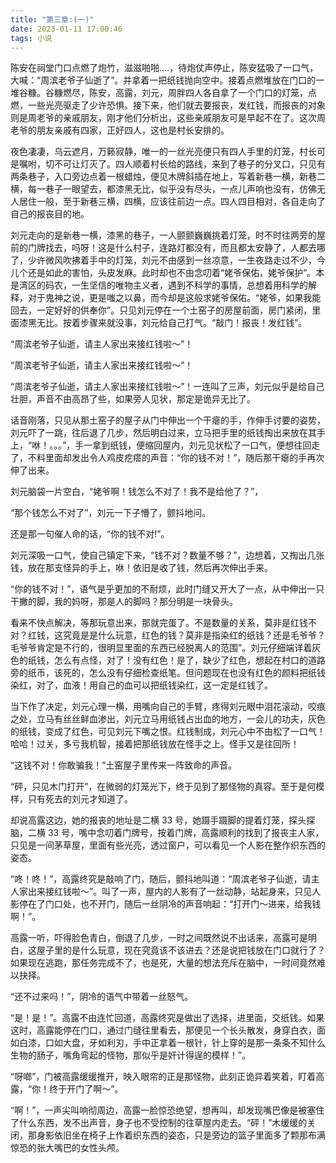 ```yaml
---
title: "第三章:(一)"
date: 2023-01-11 17:00:46
tags: 小说
---
```


陈安在祠堂门口点燃了炮竹，滋滋啪啪....，待炮仗声停止，陈安猛吸了一口气，大喊：“周滨老爷子仙逝了”。并拿着一把纸钱抛向空中。接着点燃堆放在门口的一堆谷糠。谷糠燃尽，陈安，高露，刘元，周胖四人各自拿了一个门口的灯笼，点燃，一些光亮驱走了少许恐惧。接下来，他们就去要报丧，发红钱，而报丧的对象则是周老爷的亲戚朋友，刚才他们分析出，这些亲戚朋友可是早起不在了。这次周老爷的朋友亲戚有四家，正好四人，这也是村长安排的。

夜色凄凄，乌云遮月，万籁寂静，唯一的一丝光亮便只有四人手里的灯笼，村长可是嘱咐，切不可让灯灭了。四人顺着村长给的路线，来到了巷子的分叉口，只见有两条巷子，入口旁边点着一根蜡烛，便见木牌斜插在地上，写着新巷一横，新巷二横，每一巷子一眼望去，都漆黑无比，似乎没有尽头，一点儿声响也没有，仿佛无人居住一般，至于新巷三横，四横，应该往前边一点。四人四目相对，各自走向了自己的报丧目的地。

刘元走向的是新巷一横，漆黑的巷子，一人颤颤巍巍挑着灯笼，时不时往两旁的屋前的门牌找去，吗呀！这是什么村子，连路灯都没有，而且都太安静了，人都去哪了，少许微风吹拂着手中的灯笼，刘元不由感到一丝凉意，一生夜路走过不少，今儿个还是如此的害怕，头皮发麻。此时却也不由念叨着“姥爷保佑，姥爷保护”。本是湾区的码农，一生坚信的唯物主义者，遇到不科学的事情，总想着用科学的解释，对于鬼神之说，更是嗤之以鼻，而今却是这般求姥爷保佑。“姥爷，如果我能回去，一定好好的供奉你”。只见刘元停在一个土窑子的房屋前面，房门紧闭，里面漆黑无比。按着步骤来就没事，刘元给自己打气。“敲门！报丧！发红钱”。

“周滨老爷子仙逝，请主人家出来接红钱啦～”！

“周滨老爷子仙逝，请主人家出来接红钱啦～”！

“周滨老爷子仙逝，请主人家出来接红钱啦～”！一连叫了三声，刘元似乎是给自己壮胆，声音不由高昂了些，如果旁人见状，那定是诡异无比了。

话音刚落，只见从那土窑子的屋子从门中伸出一个干瘪的手，作伸手讨要的姿势，刘元吓了一跳，往后退了几步，然后明白过来，立马把手里的纸钱掏出来放在其手上，“咻！。。。”，手一拿到纸钱，便缩回屋内，刘元见状松了一口气，便想往回走了，不料里面却发出令人鸡皮疙瘩的声音：“你的钱不对！”，随后那干瘪的手再次伸了出来。

刘元脑袋一片空白，“姥爷啊！钱怎么不对了！我不是给他了？”，

“那个钱怎么不对了”，刘元一下子懵了，颤抖地问。

还是那一句催人命的话，“你的钱不对!”。

刘元深吸一口气，使自己镇定下来，“钱不对？数量不够？”，边想着，又掏出几张钱，放在那支怪异的手上，咻！依旧是收了钱，然后再次伸出手来。

“你的钱不对！”，语气是乎更加的不耐烦，此时门缝又开大了一点，从中伸出一只干撇的脚，我的妈呀，那是人的脚吗？那分明是一块骨头。

看来不快点解决，等那玩意出来，那就完蛋了。不是数量的关系，莫非是红钱不对？红钱，这究竟是是什么玩意，红色的钱？莫非是指染红的纸钱？还是毛爷爷？毛爷爷肯定是不行的，很明显里面的东西已经脱离人的范围”。刘元仔细端详着灰色的纸钱，怎么有点怪，对了！没有红色！是了，缺少了红色，想起在村口的道路旁的纸币，该死的，怎么没有仔细检查纸笔。但问题现在也没有红色的颜料把纸钱染红，对了，血液！用自己的血可以把纸钱染红，这一定是红钱了。

当下作了决定，刘元心理一横，用嘴向自己的手臂，疼得刘元眼中泪花滚动，咬痕之处，立马有丝丝鲜血渗出，刘元立马用纸钱占出血的地方，一会儿的功夫，灰色的纸钱，变成了红色，可见刘元下嘴之恨。红钱制成，刘元心中不由松了一口气！哈哈！过关，多亏我机智，接着把那纸钱放在怪手之上。怪手又是往回所！

“这钱不对！你敢骗我！”土窑屋子里传来一阵致命的声音。

“砰，只见木门打开”，在微弱的灯笼光下，终于见到了那怪物的真容。至于是何模样，只有死去的刘元才知道了。

却说高露这边，她的报丧的地址是二横 33 号，她蹑手蹑脚的提着灯笼，探头探脑，二横 33 号，嘴中念叨着门牌号，按着门牌，高露顺利的找到了报丧主人家，只见是一间茅草屋，里面有些光亮，透过窗户，可以看见一个人影在整作织东西的姿态。

“咚！咚！”，高露终究是敲响了门，随后，颤抖地叫道：“周滨老爷子仙逝，请主人家出来接红钱啦～”。叫了一声，屋内的人影有了一丝动静，站起身来，只见人影停在了门口处，也不开门，随后一丝阴冷的声音响起：“打开门～进来，给我钱啊！”。

高露一听，吓得脸色青白，倒退了几步，一时之间既然说不出话来，高露可是明白，这屋子里的是什么玩意，现在究竟该不该进去？还是说把钱放在门口就行了？如果现在逃跑，那任务完成不了，也是死，大量的想法充斥在脑中，一时间竟然难以抉择。

“还不过来吗！”，阴冷的语气中带着一丝怒气。

“是！是！”。高露不由连忙回道，高露终究是做出了选择，进里面，交纸钱。如果这时，高露能停在门口，通过门缝往里看去，那便见一个长头散发，身穿白衣，面如白漆，口如大盘，牙如利刃，手中正拿着一根针，针上穿的是那一条条不知什么生物的肠子，嘴角弯起的怪物，那似乎是奸计得逞的模样！”。

“呀啷”，门被高露缓缓推开，映入眼帘的正是那怪物，此刻正诡异着笑着，盯着高露，“你！终于开门了啊～”。

“啊！”，一声尖叫响彻周边，高露一脸惊恐绝望，想再叫，却发现嘴巴像是被塞住了什么东西，发不出声音，身子也不受控制的往草屋内走去。“砰！”木缓缓的关闭，那身影依旧坐在椅子上作着织东西的姿态，只是旁边的篮子里面多了颗那布满惊恐的张大嘴巴的女性头颅。
